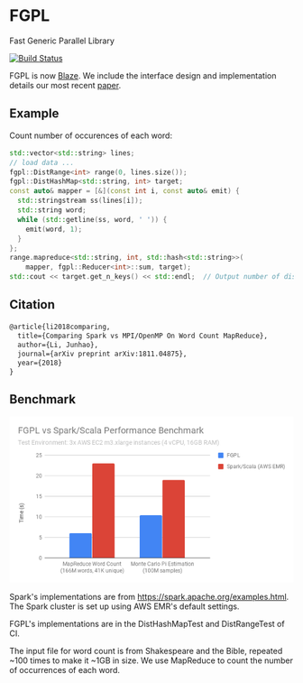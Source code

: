 # FGPL
Fast Generic Parallel Library

[![Build Status](https://travis-ci.org/jl2922/fgpl.svg?branch=master)](https://travis-ci.org/jl2922/fgpl)

FGPL is now [Blaze](https://github.com/junhao12131/blaze).
We include the interface design and implementation details our most recent [paper](https://arxiv.org/abs/1902.01437).

## Example
Count number of occurences of each word:
```c++
std::vector<std::string> lines;
// load data ...
fgpl::DistRange<int> range(0, lines.size());
fgpl::DistHashMap<std::string, int> target;
const auto& mapper = [&](const int i, const auto& emit) {
  std::stringstream ss(lines[i]);
  std::string word;
  while (std::getline(ss, word, ' ')) {
    emit(word, 1);
  }
};
range.mapreduce<std::string, int, std::hash<std::string>>(
    mapper, fgpl::Reducer<int>::sum, target);
std::cout << target.get_n_keys() << std::endl;  // Output number of distinct words.
```

## Citation
```
@article{li2018comparing,
  title={Comparing Spark vs MPI/OpenMP On Word Count MapReduce},
  author={Li, Junhao},
  journal={arXiv preprint arXiv:1811.04875},
  year={2018}
}
```

## Benchmark
![Serialize and Parse Time](https://github.com/jl2922/fgpl/blob/master/performance.png)

Spark's implementations are from https://spark.apache.org/examples.html.
The Spark cluster is set up using AWS EMR's default settings.

FGPL's implementations are in the DistHashMapTest and DistRangeTest of CI.

The input file for word count is from Shakespeare and the Bible, repeated ~100 times to make it ~1GB in size.
We use MapReduce to count the number of occurrences of each word.

